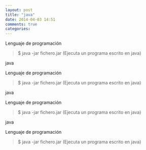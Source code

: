 ```yaml
---
layout: post
title: "java"
date: 2014-04-03 14:51
comments: true
categories: 
---
```

Lenguaje de programación 

>$ java -jar fichero.jar  (Ejecuta un programa escrito en java)

java 

Lenguaje de programación 

>$ java -jar fichero.jar  (Ejecuta un programa escrito en java)

java 

Lenguaje de programación 

>$ java -jar fichero.jar  (Ejecuta un programa escrito en java)

java 

Lenguaje de programación 

>$ java -jar fichero.jar  (Ejecuta un programa escrito en java)

